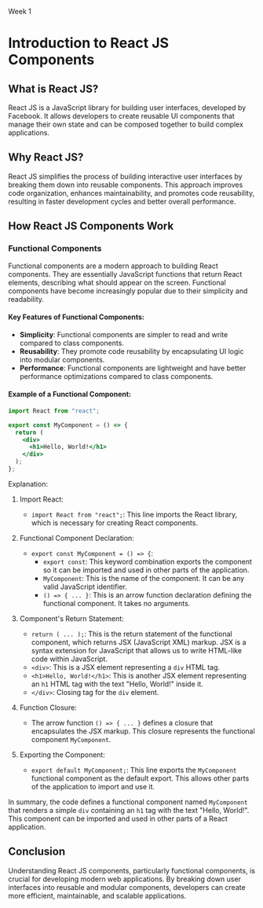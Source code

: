 Week 1

# Introduction to React JS Components

## What is React JS?

React JS is a JavaScript library for building user interfaces, developed by Facebook. It allows developers to create reusable UI components that manage their own state and can be composed together to build complex applications.

## Why React JS?

React JS simplifies the process of building interactive user interfaces by breaking them down into reusable components. This approach improves code organization, enhances maintainability, and promotes code reusability, resulting in faster development cycles and better overall performance.

## How React JS Components Work

### Functional Components

Functional components are a modern approach to building React components. They are essentially JavaScript functions that return React elements, describing what should appear on the screen. Functional components have become increasingly popular due to their simplicity and readability.

#### Key Features of Functional Components:

- **Simplicity**: Functional components are simpler to read and write compared to class components.
- **Reusability**: They promote code reusability by encapsulating UI logic into modular components.
- **Performance**: Functional components are lightweight and have better performance optimizations compared to class components.

#### Example of a Functional Component:

```jsx
import React from "react";

export const MyComponent = () => {
  return (
    <div>
      <h1>Hello, World!</h1>
    </div>
  );
};
```

Explanation:

1.  Import React:

    - `import React from "react";`: This line imports the React library, which is necessary for creating React components.

2.  Functional Component Declaration:

    - `export const MyComponent = () => {`:
      - `export const`: This keyword combination exports the component so it can be imported and used in other parts of the application.
      - `MyComponent`: This is the name of the component. It can be any valid JavaScript identifier.
      - `() => { ... }`: This is an arrow function declaration defining the functional component. It takes no arguments.

3.  Component's Return Statement:

    - `return ( ... );`: This is the return statement of the functional component, which returns JSX (JavaScript XML) markup. JSX is a syntax extension for JavaScript that allows us to write HTML-like code within JavaScript.
    - `<div>`: This is a JSX element representing a `div` HTML tag.
    - `<h1>Hello, World!</h1>`: This is another JSX element representing an `h1` HTML tag with the text "Hello, World!" inside it.
    - `</div>`: Closing tag for the `div` element.

4.  Function Closure:

    - The arrow function `() => { ... }` defines a closure that encapsulates the JSX markup. This closure represents the functional component `MyComponent`.

5.  Exporting the Component:

    - `export default MyComponent;`: This line exports the `MyComponent` functional component as the default export. This allows other parts of the application to import and use it.

In summary, the code defines a functional component named `MyComponent` that renders a simple `div` containing an `h1` tag with the text "Hello, World!". This component can be imported and used in other parts of a React application.

## Conclusion

Understanding React JS components, particularly functional components, is crucial for developing modern web applications. By breaking down user interfaces into reusable and modular components, developers can create more efficient, maintainable, and scalable applications.
